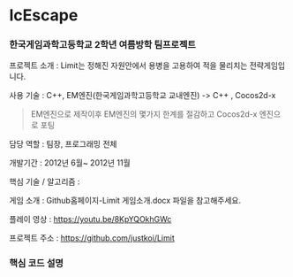 # IcEscape
### 한국게임과학고등학교 2학년 여름방학 팀프로젝트

프로젝트 소개 : Limit는 정해진 자원안에서 용병을 고용하여 적을 물리치는 전략게임입니다.

사용 기술 : C++, EM엔진(한국게임과학고등학교 교내엔진) -> C++ , Cocos2d-x

> EM엔진으로 제작이후 EM엔진의 몇가지 한계를 절감하고 Cocos2d-x 엔진으로 포팅

담당 역할 : 팀장, 프로그래밍 전체

개발기간 : 2012년 6월~ 2012년 11월

핵심 기술 / 알고리즘 : 

게임 소개 : Github홈페이지-Limit 게임소개.docx 파일을 참고해주세요.

플레이 영상 : https://youtu.be/8KpYQOkhGWc

프로젝트 주소 : https://github.com/justkoi/Limit

### 핵심 코드 설명

